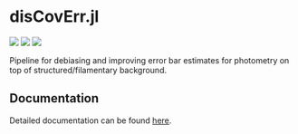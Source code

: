 # disCovErr.jl

[![][action-img]][action-url]
[![][docs-dev-img]][docs-dev-url]
[![][codecov-img]][codecov-url]

Pipeline for debiasing and improving error bar estimates for photometry on top of structured/filamentary background.

## Documentation

Detailed documentation can be found [here][docs-dev-url].

<!-- URLS -->
[action-img]: https://github.com/andrew-saydjari/disCovErr.jl/workflows/Unit%20test/badge.svg
[action-url]: https://github.com/andrew-saydjari/disCovErr.jl/actions

[docs-dev-img]: https://img.shields.io/badge/docs-dev-blue.svg
[docs-dev-url]: https://andrew-saydjari.github.io/disCovErr.jl/dev/

[codecov-img]: https://codecov.io/github/andrew-saydjari/disCovErr.jl/coverage.svg?branch=main
[codecov-url]: https://codecov.io/github/andrew-saydjari/disCovErr.jl?branch=main
